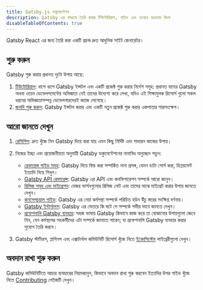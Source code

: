 ```yaml
---
title: Gatsby.js ডকুমেন্টেশন
description: Gatsby এর মাধ্যমে তৈরি করার টিউটোরিয়াল, গাইড এবং তথ্যের অন্যতম উৎস
disableTableOfContents: true
---
```


Gatsby React এর জন্য তৈরি করা একটি প্রচন্ড দ্রুত আধুনিক সাইট জেনারেটর। 

## শুরু করুন

Gatsby শুরু করার প্রধানত দুটো উপায় আছে:

1. [টিউটোরিয়াল](/tutorial/): ধাপে ধাপে Gatsby ইন্সটল এবং একটি প্রজেক্ট শুরু করার নির্দেশ সমূহ: প্রধানত যাদের Gatsby অথবা ওয়েব ডেভেলপমেন্টের অভিজ্ঞতা নেই তাদের উদ্যেশ্য করে লেখা, যদিও এই শিক্ষামুলক রিসোর্স গুলো সকল ধরনের অভিজ্ঞতাসম্পন্ন ডেভেলপারদেরই কাজে লেগেছে।
2. [জলদি শুরু করুন](/docs/quick-start): Gatsby ইন্সটল করার এবং একটি নতুন প্রজেক্ট শুরু করার একপাতার সারসংক্ষেপ।  

## আরো জানতে দেখুন

1. [রেসিপিস](/docs/recipes/): দ্রুত খুঁজে নিন Gatsby দিয়ে করা যায় এমন কিছু নির্দিষ্ট এবং সাধারন কাজের উপায়। 
2. নিজের ইচ্ছা এবং প্রয়োজনীয়তা অনুযায়ী Gatsby ডকুমেন্টেশনের নানাবিধ অনুচ্ছেদ পড়ুন:
 
   - [রেফারেন্স গাইড সমূহ](/docs/guides/): Gatsby দিয়ে বিল্ড করা সম্পর্কিত নানা প্রসঙ্গ, যেমন ডাটা সোর্স করা, ডিপ্লয়মেন্ট ইত্যাদি নিয়ে শিখুন।
   - [Gatsby API রেফারেন্স](/docs/api-reference/): Gatsby এর API এবং কনফিগারেশন সম্পর্কে আরো জানুন। 
   - [রিলিজ সমূহ এবং মাইগ্রেশন](/docs/releases-and-migration/): মেজর ভার্সনগুলোর রিলিজ নোট এবং তাদের মাঝে মাইগ্রেট করার উপায় জানতে দেখুন।
   - [কনসেপচুয়াল গাইড](/docs/conceptual-guide/): Gatsby এর নেয়া কর্মপন্থা সম্পর্কে পরিচিত হউন উঁচু স্তরের সংক্ষিপ্ত বর্ণনায়।  
   - [Gatsby ইন্টার্নালস](/docs/gatsby-internals/): Gatsby এর ভেতরে কি ঘটে সে সম্পর্কে গভীর ভাবে জানতে দেখুন।
   - [প্রফেশনালি Gatsby ব্যবহার](/docs/using-gatsby-professionally/): সহজ ভাষায় Gatsby কিভাবে কাজ করে তা বোঝানোর উপায়গুলো জেনে নিন, যেন কর্মস্থলের সহকর্মীদের এটা সম্পর্কে জানাতে পারেন; যা প্রফেশনালি Gatsby ব্যবহার করার সুযোগ তৈরি করবে। 

3. Gatsby স্টার্টারস, প্লাগিনস এবং এক্সটার্নাল কমিউনিটি রিসোর্স খুঁজে নিতে [ইকোসিস্টেম](/ecosystem/) লাইব্রেরীগুলো দেখুন।   

## অবদান রাখা শুরু করুন

Gatsby কমিউনিটিতে আচার ব্যবহারের নিয়মকানুন, কিভাবে অবদান রাখা শুরু করবেন ইত্যাদির উপর গাইড খুঁজে নিতে [Contributing](/contributing/) পেইজটি দেখুন। 

<EmailCaptureForm signupMessage="Want to keep up with the latest tips &amp; tricks? Subscribe to our newsletter!" />
